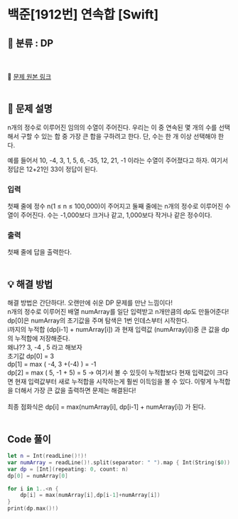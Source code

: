 # 백준[1912번] 연속합 [Swift]

## 🔎 분류 : DP
<br><br>
🔗 [문제 원본 링크](https://www.acmicpc.net/problem/1912)
<br><br>
## 📝 문제 설명
n개의 정수로 이루어진 임의의 수열이 주어진다. 우리는 이 중 연속된 몇 개의 수를 선택해서 구할 수 있는 합 중 가장 큰 합을 구하려고 한다. 단, 수는 한 개 이상 선택해야 한다.

예를 들어서 10, -4, 3, 1, 5, 6, -35, 12, 21, -1 이라는 수열이 주어졌다고 하자. 여기서 정답은 12+21인 33이 정답이 된다.

### 입력
첫째 줄에 정수 n(1 ≤ n ≤ 100,000)이 주어지고 둘째 줄에는 n개의 정수로 이루어진 수열이 주어진다. 수는 -1,000보다 크거나 같고, 1,000보다 작거나 같은 정수이다.

### 출력
첫째 줄에 답을 출력한다.
<br><br>
## 💡 해결 방법
해결 방법은 간단하다!. 오랜만에 쉬운  DP 문제를 만난 느낌이다! <br>
n개의 정수로 이루어진 배열 numArray를 일단 입력받고 n개만큼의 dp도 만들어준다!<br>
dp[0]은 numArray의 초기값을 주며 탐색은 1번 인데스부터 시작한다. <br>
i까지의 누적합 (dp[i-1] + numArray[i]) 과 현재 입력값 (numArray[i])중 큰 값을 dp의 누적합에 저장해준다.<br>
왜냐?? 3, -4 , 5 라고 해보자  <br>
초기값 dp[0] = 3 <br>
dp[1] = max ( -4, 3 +(-4) ) = -1 <br>
dp[2] = max ( 5, -1 + 5) = 5 -> 여기서 볼 수 있듯이 누적합보다 현재 입력값이 크다면 현재 입력값부터 새로 누적합을 시작하는게 훨씬 이득임을 볼 수 있다.
이렇게 누적합을 더해서 가장 큰 값을 출력하면 문제는 해결된다!<br><br>
최종 점화식은 dp[i] = max(numArray[i], dp[i-1] + numArray[i]) 가 된다.
<br><br>
## Code 풀이

```Swift
let n = Int(readLine()!)!
var numArray = readLine()!.split(separator: " ").map { Int(String($0))! }
var dp = [Int](repeating: 0, count: n)
dp[0] = numArray[0]

for i in 1..<n {
    dp[i] = max(numArray[i],dp[i-1]+numArray[i])
}
print(dp.max()!)

```

